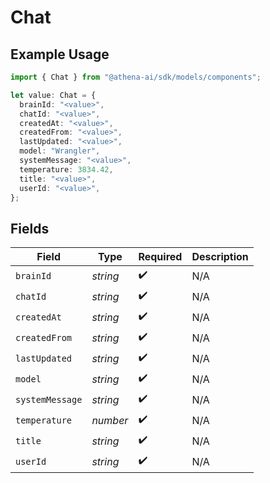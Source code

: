 # Chat

## Example Usage

```typescript
import { Chat } from "@athena-ai/sdk/models/components";

let value: Chat = {
  brainId: "<value>",
  chatId: "<value>",
  createdAt: "<value>",
  createdFrom: "<value>",
  lastUpdated: "<value>",
  model: "Wrangler",
  systemMessage: "<value>",
  temperature: 3834.42,
  title: "<value>",
  userId: "<value>",
};
```

## Fields

| Field              | Type               | Required           | Description        |
| ------------------ | ------------------ | ------------------ | ------------------ |
| `brainId`          | *string*           | :heavy_check_mark: | N/A                |
| `chatId`           | *string*           | :heavy_check_mark: | N/A                |
| `createdAt`        | *string*           | :heavy_check_mark: | N/A                |
| `createdFrom`      | *string*           | :heavy_check_mark: | N/A                |
| `lastUpdated`      | *string*           | :heavy_check_mark: | N/A                |
| `model`            | *string*           | :heavy_check_mark: | N/A                |
| `systemMessage`    | *string*           | :heavy_check_mark: | N/A                |
| `temperature`      | *number*           | :heavy_check_mark: | N/A                |
| `title`            | *string*           | :heavy_check_mark: | N/A                |
| `userId`           | *string*           | :heavy_check_mark: | N/A                |